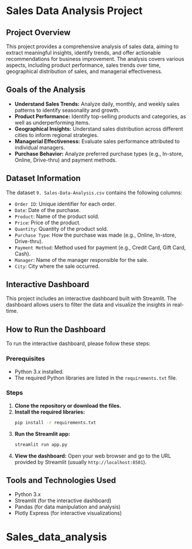 # Sales Data Analysis Project

## Project Overview
This project provides a comprehensive analysis of sales data, aiming to extract meaningful insights, identify trends, and offer actionable recommendations for business improvement. The analysis covers various aspects, including product performance, sales trends over time, geographical distribution of sales, and managerial effectiveness.

## Goals of the Analysis
-   **Understand Sales Trends:** Analyze daily, monthly, and weekly sales patterns to identify seasonality and growth.
-   **Product Performance:** Identify top-selling products and categories, as well as underperforming items.
-   **Geographical Insights:** Understand sales distribution across different cities to inform regional strategies.
-   **Managerial Effectiveness:** Evaluate sales performance attributed to individual managers.
-   **Purchase Behavior:** Analyze preferred purchase types (e.g., In-store, Online, Drive-thru) and payment methods.

## Dataset Information
The dataset `9. Sales-Data-Analysis.csv` contains the following columns:
-   `Order ID`: Unique identifier for each order.
-   `Date`: Date of the purchase.
-   `Product`: Name of the product sold.
-   `Price`: Price of the product.
-   `Quantity`: Quantity of the product sold.
-   `Purchase Type`: How the purchase was made (e.g., Online, In-store, Drive-thru).
-   `Payment Method`: Method used for payment (e.g., Credit Card, Gift Card, Cash).
-   `Manager`: Name of the manager responsible for the sale.
-   `City`: City where the sale occurred.

## Interactive Dashboard
This project includes an interactive dashboard built with Streamlit. The dashboard allows users to filter the data and visualize the insights in real-time.

## How to Run the Dashboard

To run the interactive dashboard, please follow these steps:

### Prerequisites
-   Python 3.x installed.
-   The required Python libraries are listed in the `requirements.txt` file.

### Steps
1.  **Clone the repository or download the files.**
2.  **Install the required libraries:**
    ```bash
    pip install -r requirements.txt
    ```
3.  **Run the Streamlit app:**
    ```bash
    streamlit run app.py
    ```
4.  **View the dashboard:** Open your web browser and go to the URL provided by Streamlit (usually `http://localhost:8501`).

## Tools and Technologies Used
-   Python 3.x
-   Streamlit (for the interactive dashboard)
-   Pandas (for data manipulation and analysis)
-   Plotly Express (for interactive visualizations)

# Sales_data_analysis